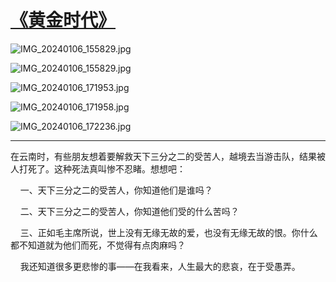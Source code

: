 # [《黄金时代》](https://github.com/zfy68/gitblog/issues/91)

![IMG_20240106_155829.jpg](https://github.com/zfy68/gitblog/assets/37278360/5e0733ac-5396-4aef-9f3d-0997b1bd3b51)

![IMG_20240106_155829.jpg](https://github.com/zfy68/gitblog/assets/37278360/186239f3-3ac3-46c6-83da-5a9849620f44)

![IMG_20240106_171953.jpg](https://github.com/zfy68/gitblog/assets/37278360/1066f1f4-1dd7-4617-b891-acd2001675f4)

![IMG_20240106_171958.jpg](https://github.com/zfy68/gitblog/assets/37278360/2d406c61-c7e9-43f8-b811-cd9558208ce2)

![IMG_20240106_172236.jpg](https://github.com/zfy68/gitblog/assets/37278360/434cdeeb-edbd-4ce8-97b3-8017770c10ef)





---

在云南时，有些朋友想着要解救天下三分之二的受苦人，越境去当游击队，结果被人打死了。这种死法真叫惨不忍睹。想想吧：

    一、天下三分之二的受苦人，你知道他们是谁吗？

    二、天下三分之二的受苦人，你知道他们受的什么苦吗？

    三、正如毛主席所说，世上没有无缘无故的爱，也没有无缘无故的恨。你什么都不知道就为他们而死，不觉得有点肉麻吗？

    我还知道很多更悲惨的事——在我看来，人生最大的悲哀，在于受愚弄。


